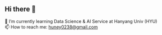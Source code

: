 ## Hi there 👋

🌱 I’m currently learning Data Science & AI Service at Hanyang Univ (HYU)
📫 How to reach me: huney0238@gmail.com

<!--
**LeeDongHun38/LeeDongHun38** is a ✨ _special_ ✨ repository because its `README.md` (this file) appears on your GitHub profile.

Here are some ideas to get you started:

- 🔭 I’m currently working on ...
- 🌱 I’m currently learning ...
- 👯 I’m looking to collaborate on ...
- 🤔 I’m looking for help with ...
- 💬 Ask me about ...
- 📫 How to reach me: ...
- 😄 Pronouns: ...
- ⚡ Fun fact: ...
-->

